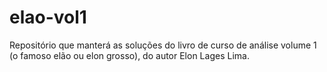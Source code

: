 # elao-vol1
Repositório que manterá as soluções do livro de curso de análise volume 1 (o famoso elão ou elon grosso), do autor Elon Lages Lima.
